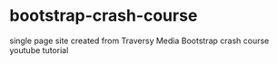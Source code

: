 # bootstrap-crash-course


single page site created from Traversy Media Bootstrap crash course youtube tutorial
